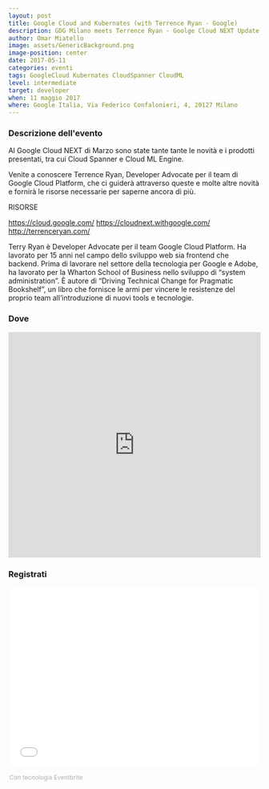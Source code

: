 ```yaml
---
layout: post
title: Google Cloud and Kubernates (with Terrence Ryan - Google)
description: GDG Milano meets Terrence Ryan - Goolge Cloud NEXT Update
author: Omar Miatello
image: assets/GenericBackground.png
image-position: center
date: 2017-05-11
categories: eventi
tags: GoogleCloud Kubernates CloudSpanner CloudML
level: intermediate
target: developer
when: 11 maggio 2017
where: Google Italia, Via Federico Confalonieri, 4, 20127 Milano
---
```


### Descrizione dell'evento

Al Google Cloud NEXT di Marzo sono state tante tante le novità e i prodotti presentati, tra cui Cloud Spanner e Cloud ML Engine.

Venite a conoscere Terrence Ryan, Developer Advocate per il team di Google Cloud Platform, che ci guiderà attraverso queste e molte altre novità e fornirà le risorse necessarie per saperne ancora di più.


RISORSE

https://cloud.google.com/
https://cloudnext.withgoogle.com/
http://terrenceryan.com/

Terry Ryan è Developer Advocate per il team Google Cloud Platform.
Ha lavorato per 15 anni nel campo dello sviluppo web sia frontend che backend.
Prima di lavorare nel settore della tecnologia per Google e Adobe, ha lavorato per la Wharton School of Business nello sviluppo di “system administration”.
È autore di “Driving Technical Change for Pragmatic Bookshelf”, un libro che fornisce le armi per vincere le resistenze del proprio team all’introduzione di nuovi tools e tecnologie.

### Dove

<iframe src="https://www.google.com/maps/embed?pb=!1m14!1m8!1m3!1d5594.354131929579!2d9.188886!3d45.486379!3m2!1i1024!2i768!4f13.1!3m3!1m2!1s0x0%3A0x98d4992212f8115c!2sGoogle+Milan!5e0!3m2!1sit!2sus!4v1492635769012" width="100%" height="450" frameborder="0" style="border:0" allowfullscreen></iframe>

### Registrati

<div style="width:100%; text-align:left;"><iframe src="//eventbrite.it/tickets-external?eid=33807896328&ref=etckt" frameborder="0" height="360" width="100%" vspace="0" hspace="0" marginheight="5" marginwidth="5" scrolling="auto" allowtransparency="true"></iframe><div style="font-size:12px; padding:10px 0 5px; margin:2px; width:100%; text-align:left;" ><a class="powered-by-eb" style="color: #ADB0B6; text-decoration: none;" target="_blank" href="http://www.eventbrite.it/">Con tecnologia Eventbrite</a></div></div>
